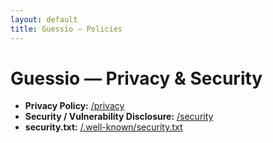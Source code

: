 ```yaml
---
layout: default
title: Guessio — Policies
---
```


# Guessio — Privacy & Security

- **Privacy Policy:** [/privacy](/privacy)  
- **Security / Vulnerability Disclosure:** [/security](/security)  
- **security.txt:** [/.well-known/security.txt](/.well-known/security.txt)

